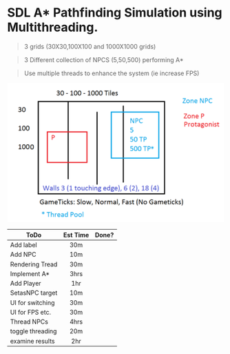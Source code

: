 # SDL A* Pathfinding Simulation using Multithreading.

>3 grids (30X30,100X100 and 1000X1000 grids) 

>3 Different collection of NPCS (5,50,500) performing A*

>Use multiple threads to enhance the system (ie increase FPS)

![alt text](AIthread.png)

| ToDo            |Est Time  |Done?|  
| -------------   |:--------:|-----|
| Add label       | 30m      |    |
| Add NPC         | 10m      |    | 
| Rendering Tread | 30m      |    |
| Implement A*    | 3hrs     |    | 
| Add Player      | 1hr      |    |
| SetasNPC target | 10m      |    |
| UI for switching| 30m      |    |
| UI for FPS etc. | 30m      |    |
| Thread NPCs     | 4hrs     |    |
| toggle threading| 20m      |    |
| examine results | 2hr      |    |
